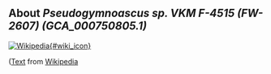 
About *Pseudogymnoascus sp. VKM F-4515 (FW-2607) (GCA\_000750805.1)* 
--------------------------------------------------------------

[![Wikipedia](/img/wikipedia_logo_v2_en.png){#wiki_icon}](http://en.wikipedia.org)


([Text](http://en.wikipedia.org) from [Wikipedia](http://en.wikipedia.org/) 

